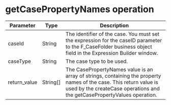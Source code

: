 # getCasePropertyNames operation

| Parameter    | Type     | Description                                                                                                                                                                                    |
|--------------|----------|------------------------------------------------------------------------------------------------------------------------------------------------------------------------------------------------|
| caseId       | String   | The identifier of the case. You must set the expression for the caseID parameter to the F\_CaseFolder business object field in the Expression Builder window.                                   |
| caseType     | String   | The case type to be used.                                                                                                                                                                      |
| return\_value | String[] | The CasePropertyNames value is an array of strings, containing the property names of the case. This return value is used by the createCase operations and the getCasePropertyValues operation. |